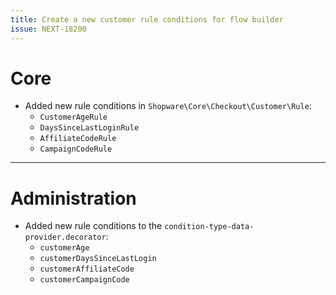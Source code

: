 ```yaml
---
title: Create a new customer rule conditions for flow builder
issue: NEXT-18200
---
```

# Core
* Added new rule conditions in `Shopware\Core\Checkout\Customer\Rule`:
  * `CustomerAgeRule`
  * `DaysSinceLastLoginRule`
  * `AffiliateCodeRule`
  * `CampaignCodeRule`
___
# Administration
* Added new rule conditions to the `condition-type-data-provider.decorator`:
  * `customerAge`
  * `customerDaysSinceLastLogin`
  * `customerAffiliateCode`
  * `customerCampaignCode`
